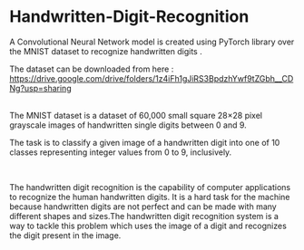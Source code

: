 # Handwritten-Digit-Recognition
A Convolutional Neural Network model is created using PyTorch library over the MNIST dataset to recognize handwritten digits . <br />

The dataset can be downloaded from here : <br />
https://drive.google.com/drive/folders/1z4iFh1gJiRS3BpdzhYwf9tZGbh__CDNg?usp=sharing <br />
<br />

The MNIST dataset is a dataset of 60,000 small square 28×28 pixel grayscale images of handwritten single digits between 0 and 9.

The task is to classify a given image of a handwritten digit into one of 10 classes representing integer values from 0 to 9, inclusively.

<br />

The handwritten digit recognition is the capability of computer applications to recognize the human handwritten digits. It is a hard task for the machine because handwritten digits are not perfect and can be made with many different shapes and sizes.The handwritten digit recognition system is a way to tackle this problem which uses the image of a digit and recognizes the digit present in the image.


